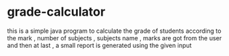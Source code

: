 # grade-calculator
this is a simple java program to calculate the grade of students according to the mark , number of subjects , subjects name , marks are got from the user and then at last , a small report is generated using the given input
